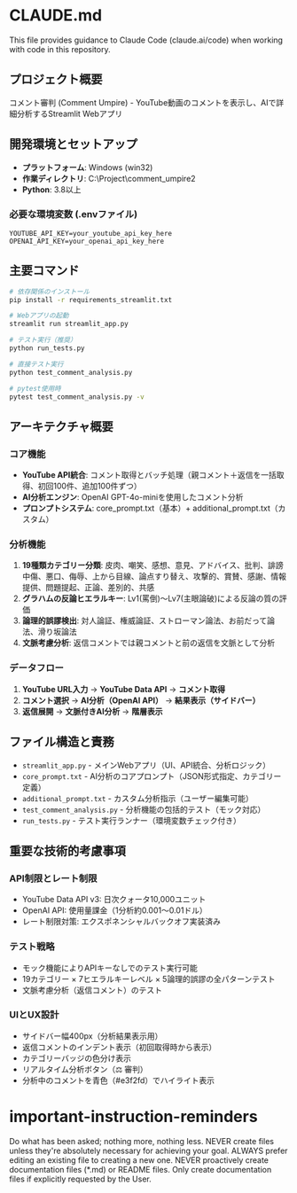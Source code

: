 # CLAUDE.md

This file provides guidance to Claude Code (claude.ai/code) when working with code in this repository.

## プロジェクト概要

コメント審判 (Comment Umpire) - YouTube動画のコメントを表示し、AIで詳細分析するStreamlit Webアプリ

## 開発環境とセットアップ

- **プラットフォーム**: Windows (win32)
- **作業ディレクトリ**: C:\Project\comment_umpire2
- **Python**: 3.8以上

### 必要な環境変数 (.envファイル)
```
YOUTUBE_API_KEY=your_youtube_api_key_here
OPENAI_API_KEY=your_openai_api_key_here
```

## 主要コマンド

```bash
# 依存関係のインストール
pip install -r requirements_streamlit.txt

# Webアプリの起動
streamlit run streamlit_app.py

# テスト実行（推奨）
python run_tests.py

# 直接テスト実行
python test_comment_analysis.py

# pytest使用時
pytest test_comment_analysis.py -v
```

## アーキテクチャ概要

### コア機能
- **YouTube API統合**: コメント取得とバッチ処理（親コメント＋返信を一括取得、初回100件、追加100件ずつ）
- **AI分析エンジン**: OpenAI GPT-4o-miniを使用したコメント分析
- **プロンプトシステム**: core_prompt.txt（基本）+ additional_prompt.txt（カスタム）

### 分析機能
1. **19種類カテゴリー分類**: 皮肉、嘲笑、感想、意見、アドバイス、批判、誹謗中傷、悪口、侮辱、上から目線、論点すり替え、攻撃的、賞賛、感謝、情報提供、問題提起、正論、差別的、共感
2. **グラハムの反論ヒエラルキー**: Lv1(罵倒)〜Lv7(主眼論破)による反論の質の評価
3. **論理的誤謬検出**: 対人論証、権威論証、ストローマン論法、お前だって論法、滑り坂論法
4. **文脈考慮分析**: 返信コメントでは親コメントと前の返信を文脈として分析

### データフロー
1. **YouTube URL入力** → **YouTube Data API** → **コメント取得**
2. **コメント選択** → **AI分析（OpenAI API）** → **結果表示（サイドバー）**
3. **返信展開** → **文脈付きAI分析** → **階層表示**

## ファイル構造と責務

- `streamlit_app.py` - メインWebアプリ（UI、API統合、分析ロジック）
- `core_prompt.txt` - AI分析のコアプロンプト（JSON形式指定、カテゴリー定義）
- `additional_prompt.txt` - カスタム分析指示（ユーザー編集可能）
- `test_comment_analysis.py` - 分析機能の包括的テスト（モック対応）
- `run_tests.py` - テスト実行ランナー（環境変数チェック付き）

## 重要な技術的考慮事項

### API制限とレート制限
- YouTube Data API v3: 日次クォータ10,000ユニット
- OpenAI API: 使用量課金（1分析約0.001〜0.01ドル）
- レート制限対策: エクスポネンシャルバックオフ実装済み

### テスト戦略
- モック機能によりAPIキーなしでのテスト実行可能
- 19カテゴリー × 7ヒエラルキーレベル × 5論理的誤謬の全パターンテスト
- 文脈考慮分析（返信コメント）のテスト

### UIとUX設計
- サイドバー幅400px（分析結果表示用）
- 返信コメントのインデント表示（初回取得時から表示）
- カテゴリーバッジの色分け表示
- リアルタイム分析ボタン（⚖️ 審判）
- 分析中のコメントを青色（#e3f2fd）でハイライト表示

# important-instruction-reminders
Do what has been asked; nothing more, nothing less.
NEVER create files unless they're absolutely necessary for achieving your goal.
ALWAYS prefer editing an existing file to creating a new one.
NEVER proactively create documentation files (*.md) or README files. Only create documentation files if explicitly requested by the User.